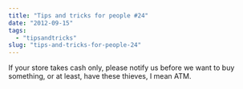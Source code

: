 ```yaml
---
title: "Tips and tricks for people #24"
date: "2012-09-15"
tags: 
  - "tipsandtricks"
slug: "tips-and-tricks-for-people-24"
---
```


If your store takes cash only, please notify us before we want to buy something, or at least, have these thieves, I mean ATM.
